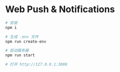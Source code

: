 # Web Push & Notifications

```sh
# 安装
npm i

# 生成 .env 文件
npm run create-env

# 启动服务器
npm run start

# 打开 http://127.0.0.1:3000
```
